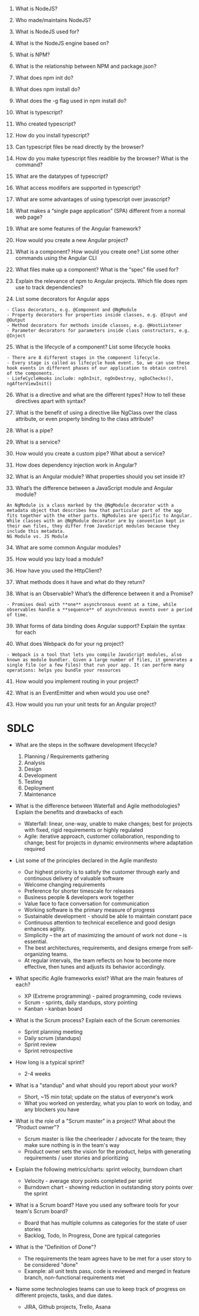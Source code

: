 1. What is NodeJS?

2. Who made/maintains NodeJS?

3. What is NodeJS used for?

4. What is the NodeJS engine based on?

5. What is NPM?

6. What is the relationship between NPM and package.json?

7. What does npm init do?

8. What does npm install <package> do?

9. What does the -g flag used in npm install do?

10. What is typescript?

11. Who created typescript?

12. How do you install typescript?

13. Can typescript files be read directly by the browser?

14. How do you make typescript files readible by the browser? What is the command?

15. What are the datatypes of typescript?

16. What access modifers are supported in typescript?

17. What are some advantages of using typescript over javascript?

18. What makes a “single page application” (SPA) different from a normal web page?

19. What are some features of the Angular framework?

20. How would you create a new Angular project?

21. What is a component? How would you create one? List some other commands using the Angular CLI

22. What files make up a component? What is the “spec” file used for?

23. Explain the relevance of npm to Angular projects. Which file does npm use to track dependencies?

24. List some decorators for Angular apps

```
- Class decorators, e.g. @Component and @NgModule
- Property decorators for properties inside classes, e.g. @Input and @Output
- Method decorators for methods inside classes, e.g. @HostListener
- Parameter decorators for parameters inside class constructors, e.g. @Inject
```

25. What is the lifecycle of a component? List some lifecycle hooks

```
- There are 8 different stages in the component lifecycle. 
- Every stage is called as lifecycle hook event. So, we can use these hook events in different phases of our application to obtain control of the components.
- LiefeCycleHooks include: ngOnInit, ngOnDestroy, ngDoChecks(), ngAfterViewInit()
```

26. What is a directive and what are the different types? How to tell these directives apart with syntax?

27. What is the benefit of using a directive like NgClass over the class attribute, or even property binding to the class attribute?

28. What is a pipe?

29. What is a service?

30. How would you create a custom pipe? What about a service?

31. How does dependency injection work in Angular?

32. What is an Angular module? What properties should you set inside it?

33. What’s the difference between a JavaScript module and Angular module?

```
An NgModule is a class marked by the @NgModule decorator with a metadata object that describes how that particular part of the app fits together with the other parts. NgModules are specific to Angular. While classes with an @NgModule decorator are by convention kept in their own files, they differ from JavaScript modules because they include this metadata.
NG Module vs. JS Module
```

34. What are some common Angular modules?

35. How would you lazy load a module?

36. How have you used the HttpClient?

37. What methods does it have and what do they return?

38. What is an Observable? What’s the difference between it and a Promise?

```
- Promises deal with **one** asynchronous event at a time, while observables handle a **sequence** of asynchronous events over a period of time.
```

39. What forms of data binding does Angular support? Explain the syntax for each

40. What does Webpack do for your ng project?

```
- Webpack is a tool that lets you compile JavaScript modules, also known as module bundler. Given a large number of files, it generates a single file (or a few files) that run your app. It can perform many operations: helps you bundle your resources
```

41. How would you implement routing in your project?

42. What is an EventEmitter and when would you use one?

43. How would you run your unit tests for an Angular project?

# SDLC

* What are the steps in the software development lifecycle?
    1. Planning / Requirements gathering
    2. Analysis
    3. Design
    4. Development
    5. Testing
    6. Deployment
    7. Maintenance
    
* What is the difference between Waterfall and Agile methodologies? Explain the benefits and drawbacks of each
    * Waterfall: linear, one-way, unable to make changes; best for projects with fixed, rigid requirements or highly regulated
    * Agile: iterative approach, customer collaboration, responding to change; best for projects in dynamic environments where adaptation required
    
* List some of the principles declared in the Agile manifesto
    * Our highest priority is to satisfy the customer through early and continuous delivery of valuable software
    * Welcome changing requirements
    * Preference for shorter timescale for releases
    * Business people & developers work together
    * Value face to face conversation for communication
    * Working software is the primary measure of progress
    * Sustainable development - should be able to maintain constant pace
    * Continuous attention to technical excellence and good design enhances agility.
    * Simplicity – the art of maximizing the amount of work not done – is essential.
    * The best architectures, requirements, and designs emerge from self-organizing teams.
    * At regular intervals, the team reflects on how to become more effective, then tunes and adjusts its behavior accordingly.


* What specific Agile frameworks exist? What are the main features of each?
    * XP (Extreme programming) - paired programming, code reviews
    * Scrum - sprints, daily standups, story pointing
    * Kanban - kanban board


* What is the Scrum process? Explain each of the Scrum ceremonies
    * Sprint planning meeting
    * Daily scrum (standups)
    * Sprint review
    * Sprint retrospective


* How long is a typical sprint?
    * 2-4 weeks


* What is a "standup" and what should you report about your work?
    * Short, ~15 min total; update on the status of everyone's work
    * What you worked on yesterday, what you plan to work on today, and any blockers you have


* What is the role of a "Scrum master" in a project? What about the "Product owner"?
    * Scrum master is like the cheerleader / advocate for the team; they make sure nothing is in the team's way
    * Product owner sets the vision for the product, helps with generating requirements / user stories and prioritizing


* Explain the following metrics/charts: sprint velocity, burndown chart
    * Velocity - average story points completed per sprint
    * Burndown chart - showing reduction in outstanding story points over the sprint


* What is a Scrum board? Have you used any software tools for your team's Scrum board?
    * Board that has multiple columns as categories for the state of user stories
    * Backlog, Todo, In Progress, Done are typical categories


* What is the "Definition of Done"?
    * The requirements the team agrees have to be met for a user story to be considered "done"
    * Example: all unit tests pass, code is reviewed and merged in feature branch, non-functional requirements met


* Name some technologies teams can use to keep track of progress on different projects, tasks, and due dates.
    * JIRA, Github projects, Trello, Asana
